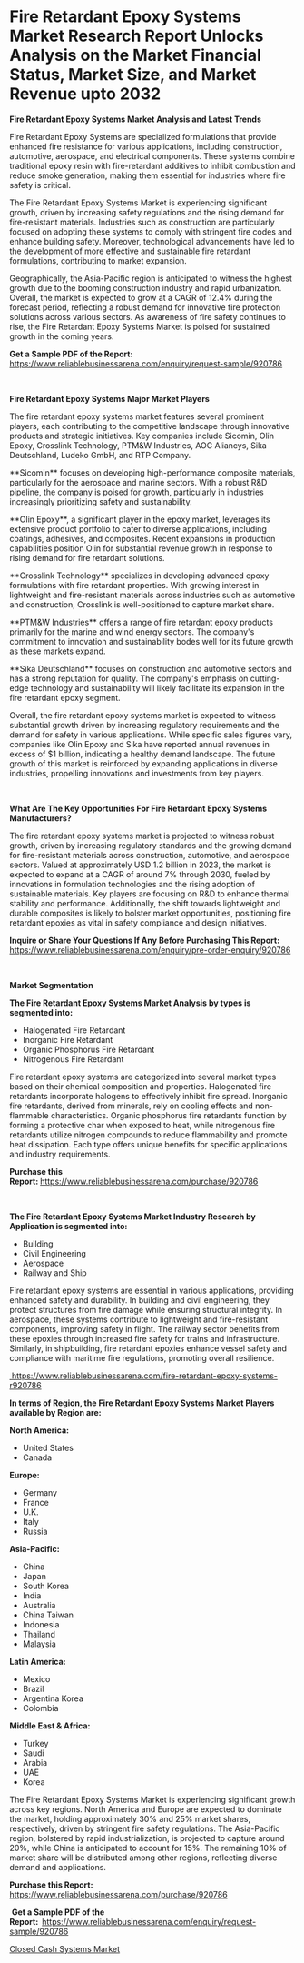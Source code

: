 <p><h1>Fire Retardant Epoxy Systems Market Research Report Unlocks Analysis on the Market Financial Status, Market Size, and Market Revenue upto 2032</h1></p><p><strong>Fire Retardant Epoxy Systems Market Analysis and Latest Trends</strong></p>
<p><p>Fire Retardant Epoxy Systems are specialized formulations that provide enhanced fire resistance for various applications, including construction, automotive, aerospace, and electrical components. These systems combine traditional epoxy resin with fire-retardant additives to inhibit combustion and reduce smoke generation, making them essential for industries where fire safety is critical.</p><p>The Fire Retardant Epoxy Systems Market is experiencing significant growth, driven by increasing safety regulations and the rising demand for fire-resistant materials. Industries such as construction are particularly focused on adopting these systems to comply with stringent fire codes and enhance building safety. Moreover, technological advancements have led to the development of more effective and sustainable fire retardant formulations, contributing to market expansion.</p><p>Geographically, the Asia-Pacific region is anticipated to witness the highest growth due to the booming construction industry and rapid urbanization. Overall, the market is expected to grow at a CAGR of 12.4% during the forecast period, reflecting a robust demand for innovative fire protection solutions across various sectors. As awareness of fire safety continues to rise, the Fire Retardant Epoxy Systems Market is poised for sustained growth in the coming years.</p></p>
<p><strong>Get a Sample PDF of the Report:&nbsp;</strong> <a href="https://www.reliablebusinessarena.com/enquiry/request-sample/920786?utm_campaign=1948&utm_medium=2&utm_source=Github&utm_content=ia&utm_term=07032025&utm_id=fire-retardant-epoxy-systems">https://www.reliablebusinessarena.com/enquiry/request-sample/920786</a></p>
<p>&nbsp;</p>
<p><strong>Fire Retardant Epoxy Systems Major Market Players</strong></p>
<p><p>The fire retardant epoxy systems market features several prominent players, each contributing to the competitive landscape through innovative products and strategic initiatives. Key companies include Sicomin, Olin Epoxy, Crosslink Technology, PTM&W Industries, AOC Aliancys, Sika Deutschland, Ludeko GmbH, and RTP Company.</p><p>**Sicomin** focuses on developing high-performance composite materials, particularly for the aerospace and marine sectors. With a robust R&D pipeline, the company is poised for growth, particularly in industries increasingly prioritizing safety and sustainability.</p><p>**Olin Epoxy**, a significant player in the epoxy market, leverages its extensive product portfolio to cater to diverse applications, including coatings, adhesives, and composites. Recent expansions in production capabilities position Olin for substantial revenue growth in response to rising demand for fire retardant solutions.</p><p>**Crosslink Technology** specializes in developing advanced epoxy formulations with fire retardant properties. With growing interest in lightweight and fire-resistant materials across industries such as automotive and construction, Crosslink is well-positioned to capture market share.</p><p>**PTM&W Industries** offers a range of fire retardant epoxy products primarily for the marine and wind energy sectors. The company's commitment to innovation and sustainability bodes well for its future growth as these markets expand.</p><p>**Sika Deutschland** focuses on construction and automotive sectors and has a strong reputation for quality. The company's emphasis on cutting-edge technology and sustainability will likely facilitate its expansion in the fire retardant epoxy segment.</p><p>Overall, the fire retardant epoxy systems market is expected to witness substantial growth driven by increasing regulatory requirements and the demand for safety in various applications. While specific sales figures vary, companies like Olin Epoxy and Sika have reported annual revenues in excess of $1 billion, indicating a healthy demand landscape. The future growth of this market is reinforced by expanding applications in diverse industries, propelling innovations and investments from key players.</p></p>
<p>&nbsp;</p>
<p><strong>What Are The Key Opportunities For Fire Retardant Epoxy Systems Manufacturers?</strong></p>
<p><p>The fire retardant epoxy systems market is projected to witness robust growth, driven by increasing regulatory standards and the growing demand for fire-resistant materials across construction, automotive, and aerospace sectors. Valued at approximately USD 1.2 billion in 2023, the market is expected to expand at a CAGR of around 7% through 2030, fueled by innovations in formulation technologies and the rising adoption of sustainable materials. Key players are focusing on R&D to enhance thermal stability and performance. Additionally, the shift towards lightweight and durable composites is likely to bolster market opportunities, positioning fire retardant epoxies as vital in safety compliance and design initiatives.</p></p>
<p><strong>Inquire or Share Your Questions If Any Before Purchasing This Report:</strong> <a href="https://www.reliablebusinessarena.com/enquiry/pre-order-enquiry/920786?utm_campaign=1948&utm_medium=2&utm_source=Github&utm_content=ia&utm_term=07032025&utm_id=fire-retardant-epoxy-systems">https://www.reliablebusinessarena.com/enquiry/pre-order-enquiry/920786</a></p>
<p>&nbsp;</p>
<p><strong>Market Segmentation</strong></p>
<p><strong>The Fire Retardant Epoxy Systems Market Analysis by types is segmented into:</strong></p>
<p><ul><li>Halogenated Fire Retardant</li><li>Inorganic Fire Retardant</li><li>Organic Phosphorus Fire Retardant</li><li>Nitrogenous Fire Retardant</li></ul></p>
<p><p>Fire retardant epoxy systems are categorized into several market types based on their chemical composition and properties. Halogenated fire retardants incorporate halogens to effectively inhibit fire spread. Inorganic fire retardants, derived from minerals, rely on cooling effects and non-flammable characteristics. Organic phosphorus fire retardants function by forming a protective char when exposed to heat, while nitrogenous fire retardants utilize nitrogen compounds to reduce flammability and promote heat dissipation. Each type offers unique benefits for specific applications and industry requirements.</p></p>
<p><strong>Purchase this Report:&nbsp;</strong><a href="https://www.reliablebusinessarena.com/purchase/920786?utm_campaign=1948&utm_medium=2&utm_source=Github&utm_content=ia&utm_term=07032025&utm_id=fire-retardant-epoxy-systems">https://www.reliablebusinessarena.com/purchase/920786</a></p>
<p>&nbsp;</p>
<p><strong>The Fire Retardant Epoxy Systems Market Industry Research by Application is segmented into:</strong></p>
<p><ul><li>Building</li><li>Civil Engineering</li><li>Aerospace</li><li>Railway and Ship</li></ul></p>
<p><p>Fire retardant epoxy systems are essential in various applications, providing enhanced safety and durability. In building and civil engineering, they protect structures from fire damage while ensuring structural integrity. In aerospace, these systems contribute to lightweight and fire-resistant components, improving safety in flight. The railway sector benefits from these epoxies through increased fire safety for trains and infrastructure. Similarly, in shipbuilding, fire retardant epoxies enhance vessel safety and compliance with maritime fire regulations, promoting overall resilience.</p></p>
<p><a href="https://www.reliablebusinessarena.com/fire-retardant-epoxy-systems-r920786?utm_campaign=1948&utm_medium=2&utm_source=Github&utm_content=ia&utm_term=07032025&utm_id=fire-retardant-epoxy-systems">&nbsp;https://www.reliablebusinessarena.com/fire-retardant-epoxy-systems-r920786</a></p>
<p><strong>In terms of Region, the Fire Retardant Epoxy Systems Market Players available by Region are:</strong></p>
<p>
    <p> <strong> North America: </strong>
        <ul>
            <li>United States</li>
            <li>Canada</li>
        </ul>
        </p> 
    <p> <strong> Europe: </strong>
        <ul>
            <li>Germany</li>
            <li>France</li>
            <li>U.K.</li>
            <li>Italy</li>
            <li>Russia</li>
        </ul>
        </p> 
    <p> <strong> Asia-Pacific: </strong>
        <ul>
            <li>China</li>
            <li>Japan</li>
            <li>South Korea</li>
            <li>India</li>
            <li>Australia</li>
            <li>China Taiwan</li>
            <li>Indonesia</li>
            <li>Thailand</li>
            <li>Malaysia</li>
        </ul>
        </p> 
    <p> <strong> Latin America: </strong>
        <ul>
            <li>Mexico</li>
            <li>Brazil</li>
            <li>Argentina Korea</li>
            <li>Colombia</li>
        </ul>
        </p> 
    <p> <strong> Middle East & Africa: </strong>
        <ul>
            <li>Turkey</li>
            <li>Saudi</li>
            <li>Arabia</li>
            <li>UAE</li>
            <li>Korea</li>
        </ul>
    </p>
    </p>
<p><p>The Fire Retardant Epoxy Systems Market is experiencing significant growth across key regions. North America and Europe are expected to dominate the market, holding approximately 30% and 25% market shares, respectively, driven by stringent fire safety regulations. The Asia-Pacific region, bolstered by rapid industrialization, is projected to capture around 20%, while China is anticipated to account for 15%. The remaining 10% of market share will be distributed among other regions, reflecting diverse demand and applications.</p></p>
<p><strong>Purchase this Report: </strong><a href="https://www.reliablebusinessarena.com/purchase/920786?utm_campaign=1948&utm_medium=2&utm_source=Github&utm_content=ia&utm_term=07032025&utm_id=fire-retardant-epoxy-systems">https://www.reliablebusinessarena.com/purchase/920786</a></p>
<p>&nbsp;<strong>Get a Sample PDF of the Report:&nbsp;&nbsp;</strong><a href="https://www.reliablebusinessarena.com/enquiry/request-sample/920786?utm_campaign=1948&utm_medium=2&utm_source=Github&utm_content=ia&utm_term=07032025&utm_id=fire-retardant-epoxy-systems">https://www.reliablebusinessarena.com/enquiry/request-sample/920786</a></p>
<p><strong></strong></p>
<p><p><a href="https://github.com/rahu1506/Market-Research-Report-List-6/blob/main/closed-cash-systems-market.md?utm_campaign=1948&utm_medium=2&utm_source=Github&utm_content=ia&utm_term=07032025&utm_id=fire-retardant-epoxy-systems">Closed Cash Systems Market</a></p></p>